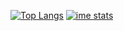 [![Top Langs](https://github-readme-stats.vercel.app/api/top-langs/?username=fredakilla&layout=compact&langs_count=15)](https://github.com/fredakilla/github-readme-stats)
[![ime stats](https://github-readme-stats.vercel.app/api/wakatime/?username=fredakilla)](https://github.com/fredakilla/github-readme-stats)
